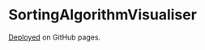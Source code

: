 # SortingAlgorithmVisualiser

[Deployed](https://gargaman001.github.io/Algorithm_Visualizer/) on GitHub pages.   
